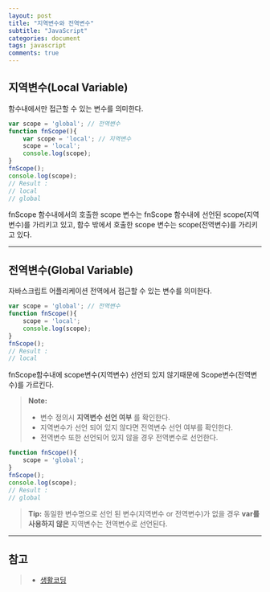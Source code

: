 ```yaml
---
layout: post
title: "지역변수와 전역변수"
subtitle: "JavaScript"
categories: document
tags: javascript
comments: true
---
```


## 지역변수(Local Variable)

함수내에서만 접근할 수 있는 변수를 의미한다.

```javascript
var scope = 'global'; // 전역변수
function fnScope(){
    var scope = 'local'; // 지역변수
    scope = 'local';
    console.log(scope);
}
fnScope();
console.log(scope);
// Result :
// local
// global
```
fnScope 함수내에서의 호출한 scope 변수는 fnScope 함수내에 선언된 scope(지역변수)를 가리키고 있고, 함수 밖에서 호출한 scope 변수는 scope(전역변수)를 가리키고 있다.

---
## 전역변수(Global Variable)

자바스크립트 어플리케이션 전역에서 접근할 수 있는 변수를 의미한다.
```javascript
var scope = 'global'; // 전역변수
function fnScope(){
    scope = 'local';
    console.log(scope);
}
fnScope();
// Result :
// local
```
fnScope함수내에 scope변수(지역변수) 선언되 있지 않기때문에 Scope변수(전역변수)를 가르킨다.

> **Note:**
> - 변수 정의시 **지역변수 선언 여부** 를 확인한다.
> - 지역변수가 선언 되어 있지 않다면 전역변수 선언 여부를 확인한다.
> - 전역변수 또한 선언되어 있지 않을 경우 전역변수로 선언한다.

```javascript
function fnScope(){
    scope = 'global';
}
fnScope();
console.log(scope);
// Result :
// global
```
> **Tip:** 동일한 변수명으로 선언 된 변수(지역변수 or 전역변수)가 없을 경우 **var를 사용하지 않은** 지역변수는 전역변수로 선언된다.

---
참고
---
> - [생활코딩][1]

[1]: https://www.opentutorials.org/course/743/6495
